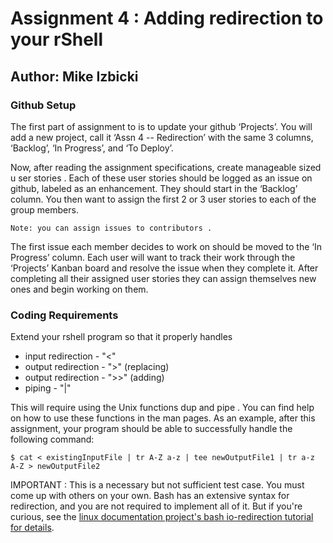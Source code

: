 # Assignment 4 : Adding redirection to your rShell
## Author:   Mike   Izbicki
### Github Setup

The first part of assignment to is to update your github ‘Projects’. You will add a new project, call it ‘Assn 4 -- Redirection’ with the same 3 columns, ‘Backlog’, ‘In Progress’, and ‘To Deploy’. 

Now, after reading the assignment specifications, create manageable sized u ser stories . Each of these user stories should be logged as an issue on github, labeled as an enhancement. 
They should start in the ‘Backlog’ column. 
You then want to assign the first 2 or 3 user stories to each of the group members. 
```
Note: you can assign issues to contributors . 
```
The first issue each member decides to work on should be moved to the ‘In Progress’ column. Each user will want to track their work through the ‘Projects’ Kanban board and resolve the issue when they complete it. After completing all their assigned user stories they can assign themselves new ones and begin working on them. 


### Coding Requirements 

Extend your rshell program so that it properly handles 
* input redirection - "<" 
* output redirection - ">" (replacing)
* output redirection - ">>" (adding)
* piping - "|"

This will require using the Unix functions dup and pipe . You can find help on how to use these functions in the man pages. As an example, after this assignment, your program should be able to successfully handle the following command: 
```
$ cat < existingInputFile | tr A-Z a-z | tee newOutputFile1 | tr a-z A-Z > newOutputFile2 
```
IMPORTANT : This is a necessary but not sufficient test case. You must come up with others on your own. Bash has an extensive syntax for redirection, and you are not required to implement all of it. But if you're curious, see the [linux documentation project's bash io-redirection tutorial for details](http://www.tldp.org/LDP/abs/html/io-redirection.html).




